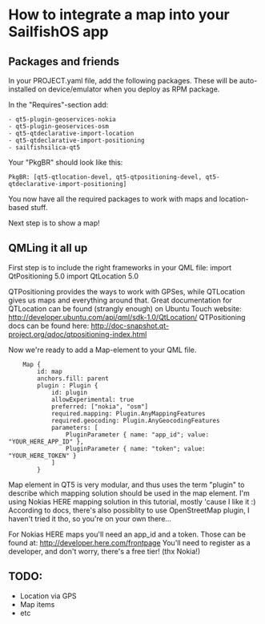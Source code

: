 How to integrate a map into your SailfishOS app
===============================================

Packages and friends
--------------------

In your PROJECT.yaml file, add the following packages. These will be auto-installed on device/emulator when you deploy as RPM package.

In the "Requires"-section add:

    - qt5-plugin-geoservices-nokia
    - qt5-plugin-geoservices-osm
    - qt5-qtdeclarative-import-location
    - qt5-qtdeclarative-import-positioning
    - sailfishsilica-qt5

Your "PkgBR" should look like this:

    PkgBR: [qt5-qtlocation-devel, qt5-qtpositioning-devel, qt5-qtdeclarative-import-positioning]


You now have all the required packages to work with maps and location-based stuff.

Next step is to show a map!

QMLing it all up
----------------

First step is to include the right frameworks in your QML file:
    import QtPositioning 5.0
    import QtLocation 5.0

QTPositioning provides the ways to work with GPSes, while QTLocation gives us maps and everything around that.
Great documentation for QTLocation can be found (strangly enough) on Ubuntu Touch website: http://developer.ubuntu.com/api/qml/sdk-1.0/QtLocation/
QTPositioning docs can be found here: http://doc-snapshot.qt-project.org/qdoc/qtpositioning-index.html

Now we're ready to add a Map-element to your QML file.

        Map {
            id: map
            anchors.fill: parent
            plugin : Plugin {
                id: plugin
                allowExperimental: true
                preferred: ["nokia", "osm"]
                required.mapping: Plugin.AnyMappingFeatures
                required.geocoding: Plugin.AnyGeocodingFeatures
                parameters: [
                    PluginParameter { name: "app_id"; value: "YOUR_HERE_APP_ID" },
                    PluginParameter { name: "token"; value: "YOUR_HERE_TOKEN" }
                ]
            }

Map element in QT5 is very modular, and thus uses the term "plugin" to describe which mapping solution should be used in the map element.
I'm using Nokias HERE mapping solution in this tutorial, mostly 'cause I like it :)
According to docs, there's also possiblity to use OpenStreetMap plugin, I haven't tried it tho, so you're on your own there...

For Nokias HERE maps you'll need an app_id and a token. Those can be found at: http://developer.here.com/frontpage
You'll need to register as a developer, and don't worry, there's a free tier! (thx Nokia!)


TODO:
-----
* Location via GPS
* Map items
* etc

